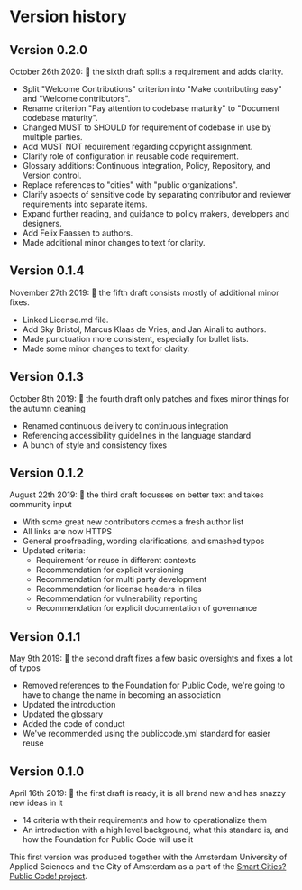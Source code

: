 # Version history

## Version 0.2.0

October 26th 2020: 🎊 the sixth draft splits a requirement and adds clarity.

* Split "Welcome Contributions" criterion into "Make contributing easy" and "Welcome contributors".
* Rename criterion "Pay attention to codebase maturity" to "Document codebase maturity".
* Changed MUST to SHOULD for requirement of codebase in use by multiple parties.
* Add MUST NOT requirement regarding copyright assignment.
* Clarify role of configuration in reusable code requirement.
* Glossary additions: Continuous Integration, Policy, Repository, and Version control.
* Replace references to "cities" with "public organizations".
* Clarify aspects of sensitive code by separating contributor and reviewer requirements into separate items.
* Expand further reading, and guidance to policy makers, developers and designers.
* Add Felix Faassen to authors.
* Made additional minor changes to text for clarity.

## Version 0.1.4

November 27th 2019: 🧹 the fifth draft consists mostly of additional minor fixes.

* Linked License.md file.
* Add Sky Bristol, Marcus Klaas de Vries, and Jan Ainali to authors.
* Made punctuation more consistent, especially for bullet lists.
* Made some minor changes to text for clarity.

## Version 0.1.3

October 8th 2019: 🍂 the fourth draft only patches and fixes minor things for the autumn cleaning

* Renamed continuous delivery to continuous integration
* Referencing accessibility guidelines in the language standard
* A bunch of style and consistency fixes

## Version 0.1.2

August 22th 2019: 🌠 the third draft focusses on better text and takes community input

* With some great new contributors comes a fresh author list
* All links are now HTTPS
* General proofreading, wording clarifications, and smashed typos
* Updated criteria:
  * Requirement for reuse in different contexts
  * Recommendation for explicit versioning
  * Recommendation for multi party development
  * Recommendation for license headers in files
  * Recommendation for vulnerability reporting
  * Recommendation for explicit documentation of governance

## Version 0.1.1

May 9th 2019: 🤔 the second draft fixes a few basic oversights and fixes a lot of typos

* Removed references to the Foundation for Public Code, we're going to have to change the name in becoming an association
* Updated the introduction
* Updated the glossary
* Added the code of conduct
* We've recommended using the publiccode.yml standard for easier reuse

## Version 0.1.0

April 16th 2019: 🎉 the first draft is ready, it is all brand new and has snazzy new ideas in it

* 14 criteria with their requirements and how to operationalize them
* An introduction with a high level background, what this standard is, and how the Foundation for Public Code will use it

This first version was produced together with the Amsterdam University of Applied Sciences and the City of Amsterdam as a part of the [Smart Cities? Public Code! project](https://smartcities.publiccode.net/).
